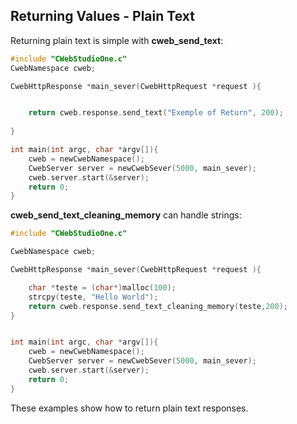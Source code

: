 ## Returning Values - Plain Text

Returning plain text is simple with **cweb_send_text**:

```c
#include "CWebStudioOne.c"
CwebNamespace cweb;

CwebHttpResponse *main_sever(CwebHttpRequest *request ){


    return cweb.response.send_text("Exemple of Return", 200);
    
}

int main(int argc, char *argv[]){
    cweb = newCwebNamespace();
    CwebServer server = newCwebSever(5000, main_sever);
    cweb.server.start(&server);
    return 0;
}
```

**cweb_send_text_cleaning_memory** can handle strings:

```c
#include "CWebStudioOne.c"

CwebNamespace cweb;

CwebHttpResponse *main_sever(CwebHttpRequest *request ){

    char *teste = (char*)malloc(100);
    strcpy(teste, "Hello World");
    return cweb.response.send_text_cleaning_memory(teste,200);
}


int main(int argc, char *argv[]){
    cweb = newCwebNamespace();
    CwebServer server = newCwebSever(5000, main_sever);
    cweb.server.start(&server);
    return 0;
}

```

These examples show how to return plain text responses.